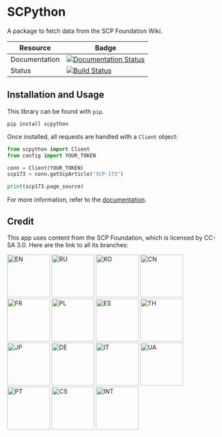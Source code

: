 # SCPython 

A package to fetch data from the SCP Foundation Wiki.

| Resource | Badge |
| -------- | ----- |
| Documentation | [![Documentation Status](https://readthedocs.org/projects/scpython/badge/?version=latest)](https://scpython.readthedocs.io/en/latest/?badge=latest) |
| Status | [![Build Status](https://travis-ci.org/SartoRiccardo/scpython.svg?branch=master)](https://travis-ci.org/SartoRiccardo/scpython) |

## Installation and Usage

This library can be found with `pip`.

`pip install scpython`

Once installed, all requests are handled with a `Client` object:
```python
from scpython import Client
from config import YOUR_TOKEN

conn = Client(YOUR_TOKEN)
scp173 = conn.getScpArticle("SCP-173")

print(scp173.page_source)
```

For more information, refer to the [documentation](https://scpython.readthedocs.io/en/latest).

## Credit

This app uses content from the SCP Foundation, which is licensed by CC-SA 3.0. Here are the link to all its branches:

[<img src="http://o5command-int.wdfiles.com/local--files/tech-team:graphic-templates/scp-logo-400.png" alt="EN" width="100">](http://www.scp-wiki.net/)
[<img src="http://o5command-int.wdfiles.com/local--files/tech-team:graphic-templates/scp-logo-ru-400.png" alt="RU" width="100">](http://scp-ru.wikidot.com/)
[<img src="http://o5command-int.wdfiles.com/local--files/tech-team:graphic-templates/scp-logo-ko-400.png" alt="KO" width="100">](http://ko.scp-wiki.net/)
[<img src="http://o5command-int.wdfiles.com/local--files/tech-team:graphic-templates/scp-logo-cn-400.png" alt="CN" width="100">](http://scp-wiki-cn.wikidot.com/)
[<img src="http://o5command-int.wdfiles.com/local--files/tech-team:graphic-templates/scp-logo-fr-400.png" alt="FR" width="100">](http://fondationscp.wikidot.com/)
[<img src="http://o5command-int.wdfiles.com/local--files/tech-team:graphic-templates/scp-logo-pl-400.png" alt="PL" width="100">](http://scp-wiki.net.pl/)
[<img src="http://o5command-int.wdfiles.com/local--files/tech-team:graphic-templates/scp-logo-es-400.png" alt="ES" width="100">](http://lafundacionscp.wikidot.com/)
[<img src="http://o5command-int.wdfiles.com/local--files/tech-team:graphic-templates/scp-logo-th-400.png" alt="TH" width="100">](http://scp-th.wikidot.com/)
[<img src="http://o5command-int.wdfiles.com/local--files/tech-team:graphic-templates/scp-logo-jp-400.png" alt="JP" width="100">](http://scp-jp.wikidot.com/)
[<img src="http://o5command-int.wdfiles.com/local--files/tech-team:graphic-templates/scp-logo-de-400.png" alt="DE" width="100">](http://scp-wiki-de.wikidot.com/)
[<img src="http://o5command-int.wdfiles.com/local--files/tech-team:graphic-templates/scp-logo-it-400.png" alt="IT" width="100">](http://fondazionescp.wikidot.com/)
[<img src="http://scp-wiki.wdfiles.com/local--files/scp-international/scp-logo-ua-400.png" alt="UA" width="100">](http://scp-ukrainian.wikidot.com/)
[<img src="http://scp-wiki.wdfiles.com/local--files/scp-international/scp-logo-pt-400.png" alt="PT" width="100">](http://scp-pt-br.wikidot.com/)
[<img src="http://scp-int.wdfiles.com/local--files/main/scp-logo-cs-400.png" alt="CS" width="100">](http://scp-ru.wikidot.com/)
[<img src="http://o5command-int.wdfiles.com/local--files/tech-team:graphic-templates/scp-logo-int-400.png" alt="INT" width="100">](http://scp-int.wikidot.com/)
